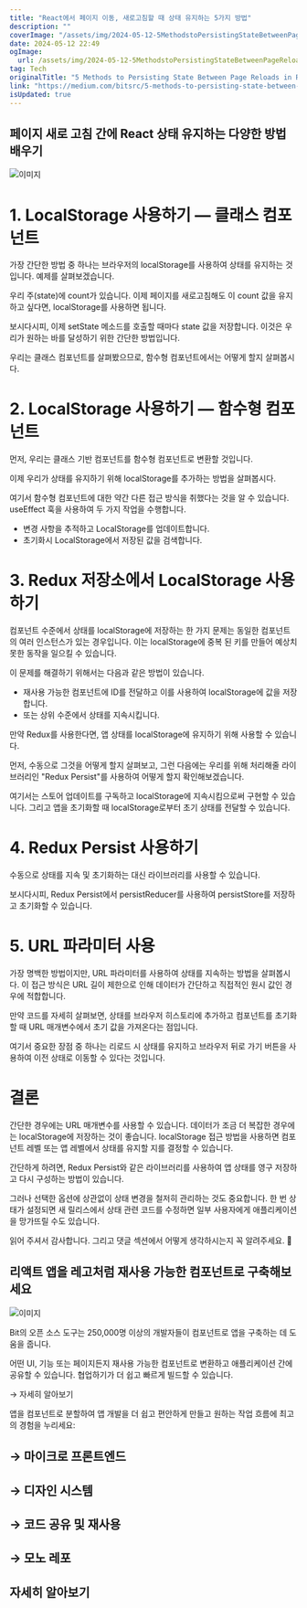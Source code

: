 ```yaml
---
title: "React에서 페이지 이동, 새로고침할 때 상태 유지하는 5가지 방법"
description: ""
coverImage: "/assets/img/2024-05-12-5MethodstoPersistingStateBetweenPageReloadsinReact_0.png"
date: 2024-05-12 22:49
ogImage: 
  url: /assets/img/2024-05-12-5MethodstoPersistingStateBetweenPageReloadsinReact_0.png
tag: Tech
originalTitle: "5 Methods to Persisting State Between Page Reloads in React"
link: "https://medium.com/bitsrc/5-methods-to-persisting-state-between-page-reloads-in-react-8fc9abd3fa2f"
isUpdated: true
---
```




## 페이지 새로 고침 간에 React 상태 유지하는 다양한 방법 배우기

![이미지](/assets/img/2024-05-12-5MethodstoPersistingStateBetweenPageReloadsinReact_0.png)

# 1. LocalStorage 사용하기 — 클래스 컴포넌트

가장 간단한 방법 중 하나는 브라우저의 localStorage를 사용하여 상태를 유지하는 것입니다. 예제를 살펴보겠습니다.

우리 주(state)에 count가 있습니다. 이제 페이지를 새로고침해도 이 count 값을 유지하고 싶다면, localStorage를 사용하면 됩니다.

보시다시피, 이제 setState 메소드를 호출할 때마다 state 값을 저장합니다. 이것은 우리가 원하는 바를 달성하기 위한 간단한 방법입니다.

우리는 클래스 컴포넌트를 살펴봤으므로, 함수형 컴포넌트에서는 어떻게 할지 살펴봅시다.

# 2. LocalStorage 사용하기 — 함수형 컴포넌트

먼저, 우리는 클래스 기반 컴포넌트를 함수형 컴포넌트로 변환할 것입니다.

이제 우리가 상태를 유지하기 위해 localStorage를 추가하는 방법을 살펴봅시다.

여기서 함수형 컴포넌트에 대한 약간 다른 접근 방식을 취했다는 것을 알 수 있습니다. useEffect 훅을 사용하여 두 가지 작업을 수행합니다.

- 변경 사항을 추적하고 LocalStorage를 업데이트합니다.
- 초기화시 LocalStorage에서 저장된 값을 검색합니다.

# 3. Redux 저장소에서 LocalStorage 사용하기

컴포넌트 수준에서 상태를 localStorage에 저장하는 한 가지 문제는 동일한 컴포넌트의 여러 인스턴스가 있는 경우입니다. 이는 localStorage에 중복 된 키를 만들어 예상치 못한 동작을 일으킬 수 있습니다.

이 문제를 해결하기 위해서는 다음과 같은 방법이 있습니다.

- 재사용 가능한 컴포넌트에 ID를 전달하고 이를 사용하여 localStorage에 값을 저장합니다.
- 또는 상위 수준에서 상태를 지속시킵니다.

만약 Redux를 사용한다면, 앱 상태를 localStorage에 유지하기 위해 사용할 수 있습니다.

먼저, 수동으로 그것을 어떻게 할지 살펴보고, 그런 다음에는 우리를 위해 처리해줄 라이브러리인 "Redux Persist"를 사용하여 어떻게 할지 확인해보겠습니다.

여기서는 스토어 업데이트를 구독하고 localStorage에 지속시킴으로써 구현할 수 있습니다. 그리고 앱을 초기화할 때 localStorage로부터 초기 상태를 전달할 수 있습니다.

# 4. Redux Persist 사용하기

수동으로 상태를 지속 및 초기화하는 대신 라이브러리를 사용할 수 있습니다.

보시다시피, Redux Persist에서 persistReducer를 사용하여 persistStore를 저장하고 초기화할 수 있습니다.

# 5. URL 파라미터 사용

가장 명백한 방법이지만, URL 파라미터를 사용하여 상태를 지속하는 방법을 살펴봅시다. 이 접근 방식은 URL 길이 제한으로 인해 데이터가 간단하고 직접적인 원시 값인 경우에 적합합니다.

만약 코드를 자세히 살펴보면, 상태를 브라우저 히스토리에 추가하고 컴포넌트를 초기화할 때 URL 매개변수에서 초기 값을 가져온다는 점입니다.

여기서 중요한 장점 중 하나는 리로드 시 상태를 유지하고 브라우저 뒤로 가기 버튼을 사용하여 이전 상태로 이동할 수 있다는 것입니다.

# 결론

간단한 경우에는 URL 매개변수를 사용할 수 있습니다. 데이터가 조금 더 복잡한 경우에는 localStorage에 저장하는 것이 좋습니다. localStorage 접근 방법을 사용하면 컴포넌트 레벨 또는 앱 레벨에서 상태를 유지할 지를 결정할 수 있습니다.

간단하게 하려면, Redux Persist와 같은 라이브러리를 사용하여 앱 상태를 영구 저장하고 다시 구성하는 방법이 있습니다.

그러나 선택한 옵션에 상관없이 상태 변경을 철저히 관리하는 것도 중요합니다. 한 번 상태가 설정되면 새 릴리스에서 상태 관련 코드를 수정하면 일부 사용자에게 애플리케이션을 망가뜨릴 수도 있습니다.

읽어 주셔서 감사합니다. 그리고 댓글 섹션에서 어떻게 생각하시는지 꼭 알려주세요. 🤔

## 리액트 앱을 레고처럼 재사용 가능한 컴포넌트로 구축해보세요

![이미지](/assets/img/2024-05-12-5MethodstoPersistingStateBetweenPageReloadsinReact_1.png)

Bit의 오픈 소스 도구는 250,000명 이상의 개발자들이 컴포넌트로 앱을 구축하는 데 도움을 줍니다.

어떤 UI, 기능 또는 페이지든지 재사용 가능한 컴포넌트로 변환하고 애플리케이션 간에 공유할 수 있습니다. 협업하기가 더 쉽고 빠르게 빌드할 수 있습니다.

→ 자세히 알아보기

앱을 컴포넌트로 분할하여 앱 개발을 더 쉽고 편안하게 만들고 원하는 작업 흐름에 최고의 경험을 누리세요:

## → 마이크로 프론트엔드

## → 디자인 시스템

## → 코드 공유 및 재사용

## → 모노 레포

## 자세히 알아보기
